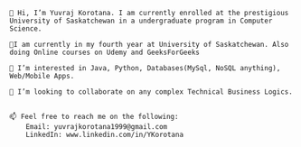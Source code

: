 

    👋 Hi, I’m Yuvraj Korotana. I am currently enrolled at the prestigious University of Saskatchewan in a undergraduate program in Computer Science.
    
    🌱I am currently in my fourth year at University of Saskatchewan. Also doing Online courses on Udemy and GeeksForGeeks

    👀 I’m interested in Java, Python, Databases(MySql, NoSQL anything), Web/Mobile Apps.

    💞️ I’m looking to collaborate on any complex Technical Business Logics.


    📫 Feel free to reach me on the following:
        Email: yuvrajkorotana1999@gmail.com
        LinkedIn: www.linkedin.com/in/YKorotana

